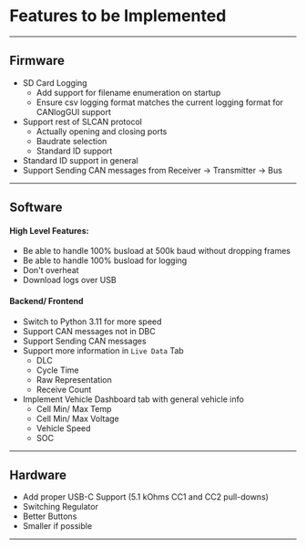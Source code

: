 # Features to be Implemented

---

## Firmware

- SD Card Logging
  - Add support for filename enumeration on startup
  - Ensure csv logging format matches the current logging format for CANlogGUI support
- Support rest of SLCAN protocol
  - Actually opening and closing ports
  - Baudrate selection
  - Standard ID support
- Standard ID support in general
- Support Sending CAN messages from Receiver &rarr; Transmitter &rarr; Bus
---

## Software

#### High Level Features:
- Be able to handle 100% busload at 500k baud without dropping frames
- Be able to handle 100% busload for logging
- Don't overheat
- Download logs over USB

#### Backend/ Frontend
- Switch to Python 3.11 for more speed
- Support CAN messages not in DBC
- Support Sending CAN messages
- Support more information in `Live Data` Tab
  - DLC
  - Cycle Time
  - Raw Representation
  - Receive Count
- Implement Vehicle Dashboard tab with general vehicle info
  - Cell Min/ Max Temp
  - Cell Min/ Max Voltage
  - Vehicle Speed
  - SOC
---

## Hardware

- Add proper USB-C Support (5.1 kOhms CC1 and CC2 pull-downs)
- Switching Regulator
- Better Buttons
- Smaller if possible
---
